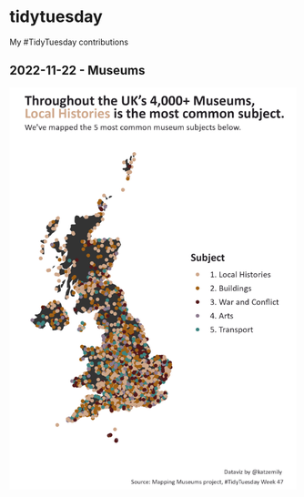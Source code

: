 # tidytuesday
My #TidyTuesday contributions

## 2022-11-22 - Museums
![alt text](https://github.com/katzemily/tidytuesday/blob/main/tidytuesday_11.22.22.jpg)
